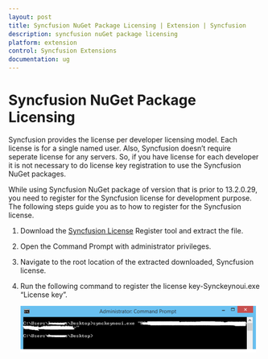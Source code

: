 ```yaml
---
layout: post
title: Syncfusion NuGet Package Licensing | Extension | Syncfusion
description: syncfusion nuGet package licensing 
platform: extension
control: Syncfusion Extensions
documentation: ug
---
```


# Syncfusion NuGet Package Licensing 

Syncfusion provides the license per developer licensing model. Each license is for a single named user. Also, Syncfusion doesn’t require seperate license for any servers. So, if you have license for each developer it is not necessary to do license key registration to use the Syncfusion NuGet packages. 

While using Syncfusion NuGet package of version that is prior to 13.2.0.29, you need to register for the Syncfusion license for development purpose. The following steps guide you as to how to register for the Syncfusion license.

1. Download the [Syncfusion License](http://files2.syncfusion.com/Installs/Support/KB/RegisterProductkeyinBuildMachine.zip) Register tool and extract the file. 
2. Open the Command Prompt with administrator privileges.
3. Navigate to the root location of the extracted downloaded, Syncfusion license.
4. Run the following command to register the license key-Synckeynoui.exe “License key”.

   ![](Register-the-Syncfusion-License-key_images/Register-the-Syncfusion-License-key_img1.png)



